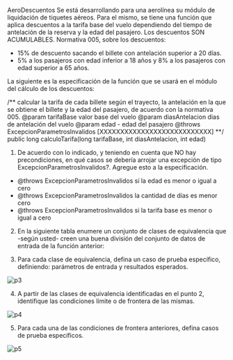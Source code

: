 AeroDescuentos
Se está desarrollando para una aerolínea su módulo de liquidación de tiquetes aéreos. Para el mismo, se tiene
una función que aplica descuentos a la tarifa base del vuelo dependiendo del tiempo de antelación de la reserva
y la edad del pasajero. Los descuentos SON ACUMULABLES.
Normativa 005, sobre los descuentos:

- 15% de descuento sacando el billete con antelación superior a 20 días.
- 5% a los pasajeros con edad inferior a 18 años y 8% a los pasajeros con edad superior a 65
años.

La siguiente es la especificación de la función que se usará en el módulo del cálculo de los descuentos:

/**
calcular la tarifa de cada billete según el trayecto, la antelación
en la que se obtiene el billete y la edad del pasajero, de acuerdo
con la normativa 005.
@param tarifaBase valor base del vuelo
@param diasAntelacion dias de antelación del vuelo
@param edad - edad del pasajero
@throws ExcepcionParametrosInvalidos [XXXXXXXXXXXXXXXXXXXXXXXXXXX]
**/
public long calculoTarifa(long tarifaBase, int diasAntelacion, int edad)

1. De acuerdo con lo indicado, y teniendo en cuenta que NO hay precondiciones, en qué casos se debería
arrojar una excepción de tipo ExcepcionParametrosInvalidos?. Agregue esto a la especificación.

- @throws ExcepcionParametrosInvalidos sí la edad es menor o igual a cero
- @throws ExcepcionParametrosInvalidos la cantidad de días es menor cero
- @throws ExcepcionParametrosInvalidos si la tarifa base es menor o igual a cero


2. En la siguiente tabla enumere un conjunto de clases de equivalencia que -según usted- creen una
buena división del conjunto de datos de entrada de la función anterior:

3. Para cada clase de equivalencia, defina un caso de prueba específico, definiendo: parámetros de
entrada y resultados esperados.

![p3](https://github.com/YeSte114/CVDS_2210/blob/main/Laboratorio%20No.%203/Imagenes/p3.png)

4. A partir de las clases de equivalencia identificadas en el punto 2, identifique las condiciones límite o
de frontera de las mismas.

![p4](https://github.com/YeSte114/CVDS_2210/blob/main/Laboratorio%20No.%203/Imagenes/p4.png)

5. Para cada una de las condiciones de frontera anteriores, defina casos de prueba específicos.

![p5](https://github.com/YeSte114/CVDS_2210/blob/main/Laboratorio%20No.%203/Imagenes/p5.png)

